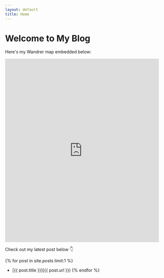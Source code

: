 ```yaml
---
layout: default
title: Home
---
```


# Welcome to My Blog

Here's my Wandrer map embedded below:

<iframe src="https://wandrer.earth/users/183388/embed" width="100%" height="600" frameborder="0" scrolling="no"></iframe>

Check out my latest post below 👇

{% for post in site.posts limit:1 %}
- [{{ post.title }}]({{ post.url }})
{% endfor %}
